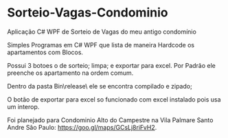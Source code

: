 # Sorteio-Vagas-Condominio
Aplicação C# WPF de Sorteio de Vagas do meu antigo condomínio 

Simples Programas em C# WPF que lista de maneira Hardcode os apartamentos com Blocos.

Possui 3 botoes o de sorteio; limpa; e exportar para excel.
Por Padrão ele preenche os apartamento na ordem comum.

Dentro da pasta Bin\release\ ele se encontra compilado e zipado;

O botão de exportar para excel so funcionado com excel instalado pois usa um interop.

Foi planejado para Condominio Alto do Campestre na Vila Palmare Santo Andre São Paulo: https://goo.gl/maps/GCsLj8riFvH2. 
